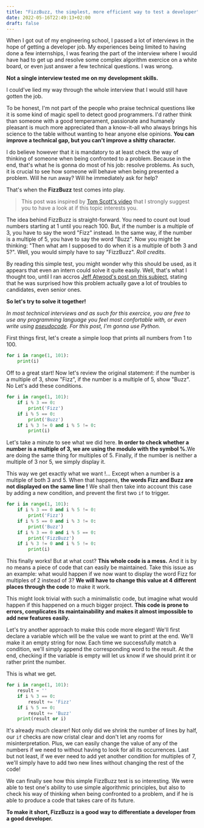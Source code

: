 ```yaml
---
title: "FizzBuzz, the simplest, more efficient way to test a developer"
date: 2022-05-16T22:49:13+02:00
draft: false
---
```


When I got out of my engineering school, I passed a lot of interviews in the hope of getting a developer job. My experiences being limited to having done a few internships, I was fearing the part of the interview where I would have had to get up and resolve some complex algorithm exercice on a white board, or even just answer a few technical questions. I was wrong.

**Not a single interview tested me on my development skills.**

I could've lied my way through the whole interview that I would still have gotten the job.

To be honest, I'm not part of the people who praise technical questions like it is some kind of magic spell to detect good programmers. I'd rather think than someone with a good temperament, passionate and humanely pleasant is much more appreciated than a know-it-all who always brings his science to the table without wanting to hear anyone else opinions. <strong>You can improve a technical gap, but you can't improve a shitty character.</strong>

I do believe however that it is mandatory to at least check the way of thinking of someone when being confronted to a problem. Because in the end, that's what he is gonna do most of his job: resolve problems. As such, it is crucial to see how someone will behave when being presented a problem. Will he run away? Will he immediately ask for help?

That's when the <strong>FizzBuzz</strong> test comes into play.

> This post was inspired by [Tom Scott's video](https://www.youtube.com/watch?v=QPZ0pIK_wsc) that I strongly suggest you to have a look at if this topic interests you.

The idea behind FizzBuzz is straight-forward. You need to count out loud numbers starting at 1 until you reach 100. But, if the number is a multiple of 3, you have to say the word "Fizz" instead. In the same way, if the number is a multiple of 5, you have to say the word "Buzz". Now you might be thinking: "Then what am I supposed to do when it is a multiple of both 3 and 5?". Well, you would simply have to say "FizzBuzz". <em>Roll credits</em>.

By reading this simple test, you might wonder why this should be used, as it appears that even an intern could solve it quite easily. Well, that's what I thought too, until I ran accros [Jeff Atwood's post on this subject](https://blog.codinghorror.com/why-cant-programmers-program/), stating that he was surprised how this problem actually gave a lot of troubles to candidates, even senior ones.

<strong>So let's try to solve it together!</strong>

<em>In most technical interviews and as such for this exercice, you are free to use any programming language you feel most confortable with, or even write using [pseudocode](https://en.wikipedia.org/wiki/Pseudocode). For this post, I'm gonna use Python.</em>

First things first, let's create a simple loop that prints all numbers from 1 to 100.

```python
for i in range(1, 101):
    print(i)
```

Off to a great start! Now let's review the original statement: if the number is a multiple of 3, show "Fizz", if the number is a multiple of 5, show "Buzz". No Let's add these conditions.

```python
for i in range(1, 101):
    if i % 3 == 0:
        print('Fizz')
    if i % 5 == 0:
        print('Buzz')
    if i % 3 != 0 and i % 5 != 0:
        print(i)
```

Let's take a minute to see what we did here. <strong>In order to check whether a number is a multiple of 3, we are using the modulo with the symbol %.</strong>We are doing the same thing for multiples of 5. Finally, if the number is neither a multiple of 3 nor 5, we simply display it.

This way we get exactly what we want !... Except when a number is a multiple of both 3 and 5. When that happens, <strong>the words Fizz and Buzz are not displayed on the same line !</strong> We shall then take into account this case by adding a new condition, and prevent the first two `if` to trigger.

```python
for i in range(1, 101):
    if i % 3 == 0 and i % 5 != 0:
        print('Fizz')
    if i % 5 == 0 and i % 3 != 0:
        print('Buzz')
    if i % 3 == 0 and i % 5 == 0:
        print('FizzBuzz')
    if i % 3 != 0 and i % 5 != 0:
        print(i)
```

This finally works! But at what cost? <strong>This whole code is a mess.</strong> And it is by no means a piece of code that can easily be maintained. Take this issue as an example: what would happen if we now want to display the word Fizz for multiples of 2 instead of 3? <strong>We will have to change this value at 4 different places through the code</strong> to make it work.

This might look trivial with such a minimalistic code, but imagine what would happen if this happened on a much bigger project. <strong>This code is prone to errors, complicates its maintainability and makes it almost impossible to add new features easily.</strong>

Let's try another approach to make this code more elegant! We'll first declare a variable which will be the value we want to print at the end. We'll make it an empty string for now. Each time we successfully match a condition, we'll simply append the corresponding word to the result. At the end, checking if the variable is empty will let us know if we should print it or rather print the number. 

This is what we get.

```python
for i in range(1, 101):
    result = ''
    if i % 3 == 0:
        result += 'Fizz'
    if i % 5 == 0:
        result += 'Buzz'
    print(result or i)
```

It's already much clearer! Not only did we shrink the number of lines by half, our `if` checks are now cristal clear and don't let any rooms for misinterpretation. Plus, we can easily change the value of any of the numbers if we need to without having to look for all its occurrences. Last but not least, if we ever need to add yet another condition for multiples of 7, we'll simply have to add two new lines without changing the rest of the code!

We can finally see how this simple FizzBuzz test is so interesting. We were able to test one's ability to use simple algorithmic principles, but also to check his way of thinking when being confronted to a problem, and if he is able to produce a code that takes care of its future.

<strong>To make it short, FizzBuzz is a good way to differentiate a developer from a good developer.</strong>